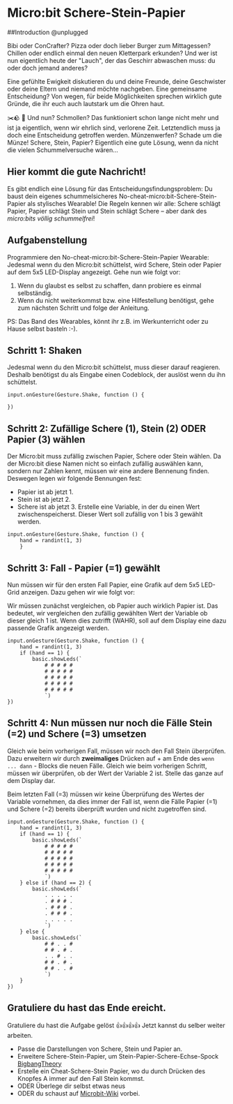 # Micro:bit Schere-Stein-Papier 

##Introduction @unplugged 

Bibi oder ConCrafter? Pizza oder doch lieber Burger zum Mittagessen? Chillen oder endlich einmal 
den neuen Kletterpark erkunden? Und wer ist nun eigentlich heute der "Lauch", der das Geschirr 
abwaschen muss: du oder doch jemand anderes? 

Eine gefühlte Ewigkeit diskutieren du und deine Freunde, 
deine Geschwister oder deine Eltern und niemand möchte nachgeben. Eine gemeinsame Entscheidung? 
Von wegen, für beide Möglichkeiten sprechen wirklich gute Gründe, die ihr euch auch lautstark
um die Ohren haut.

✂️🪨 📃 Und nun? Schmollen? Das funktioniert schon lange nicht mehr und ist ja eigentlich, wenn wir ehrlich
sind, verlorene Zeit. Letztendlich muss ja doch eine Entscheidung getroffen werden. Münzenwerfen? 
Schade um die Münze! Schere, Stein, Papier? Eigentlich eine gute Lösung, wenn da nicht die vielen 
Schummelversuche wären…

## Hier kommt die gute Nachricht! 
Es gibt endlich eine Lösung für das Entscheidungsfindungsproblem: 
Du baust dein eigenes schummelsicheres No-cheat-micro:bit-Schere-Stein-Papier als stylisches Wearable!
Die Regeln kennen wir alle: Schere schlägt Papier, Papier schlägt Stein und Stein schlägt Schere – 
aber dank des *micro:bits völlig schummelfrei*!

## Aufgabenstellung 
Programmiere den No-cheat-micro:bit-Schere-Stein-Papier Wearable: Jedesmal wenn du den Micro:bit schüttelst, 
wird Schere, Stein oder Papier auf dem 5x5 LED-Display angezeigt. Gehe nun wie folgt vor: 

1. Wenn du glaubst es selbst zu schaffen, dann probiere es einmal selbständig. 
2. Wenn du nicht weiterkommst bzw. eine Hilfestellung benötigst, gehe zum nächsten Schritt und folge der Anleitung. 

PS: Das Band des Wearables, könnt ihr z.B. im Werkunterricht oder zu Hause selbst basteln :-). 

## Schritt 1: Shaken 
Jedesmal wenn du den Micro:bit schüttelst, muss dieser darauf reagieren. Deshalb benötigst du als Eingabe
einen Codeblock, der auslöst wenn du ihn schüttelst. 

```ghost
input.onGesture(Gesture.Shake, function () {

})

```

## Schritt 2: Zufällige Schere (1), Stein (2) ODER Papier (3) wählen  

Der Micro:bit muss zufällig zwischen Papier, Schere oder Stein wählen. Da der Micro:bit diese Namen nicht so einfach
zufällig auswählen kann, sondern nur Zahlen kennt, müssen wir eine andere Bennenung finden. Deswegen legen wir
folgende Bennungen fest:
- Papier ist ab jetzt 1.
- Stein ist ab jetzt 2.
- Schere ist ab jetzt 3.
Erstelle eine Variable, in der du einen Wert zwischenspeicherst. Dieser Wert soll zufällig von 1 bis 3 gewählt werden. 

```ghost
input.onGesture(Gesture.Shake, function () {
    hand = randint(1, 3)
    }
```

## Schritt 3: Fall - Papier (=1) gewählt 
Nun müssen wir für den ersten Fall Papier, eine Grafik auf dem 5x5 LED-Grid anzeigen. Dazu gehen wir wie folgt vor:

Wir müssen zunächst vergleichen, ob Papier auch wirklich Papier ist. Das bedeutet, wir vergleichen den zufällig gewählten Wert
der Variable ob dieser gleich 1 ist. Wenn dies zutrifft (WAHR), soll auf dem Display eine dazu passende Grafik angezeigt werden. 

```ghost
input.onGesture(Gesture.Shake, function () {
    hand = randint(1, 3)
    if (hand == 1) {
        basic.showLeds(`
            # # # # #
            # # # # #
            # # # # #
            # # # # #
            # # # # #
            `)
})
```
## Schritt 4: Nun müssen nur noch die Fälle Stein (=2) und Schere (=3) umsetzen
Gleich wie beim vorherigen Fall, müssen wir noch den Fall Stein überprüfen. Dazu erweitern wir durch
**zweimaliges** Drücken auf + am Ende des `wenn ... dann` - Blocks die neuen Fälle. Gleich wie beim vorherigen Schritt, müssen
wir überprüfen, ob der Wert der Variable 2 ist. Stelle das ganze auf dem Display dar. 

Beim letzten Fall (=3) müssen wir keine Überprüfung des Wertes der Variable vornehmen, da dies immer der Fall ist, wenn
die Fälle Papier (=1) und Schere (=2) bereits überprüft wurden und nicht zugetroffen sind.

```ghost
input.onGesture(Gesture.Shake, function () {
    hand = randint(1, 3)
    if (hand == 1) {
        basic.showLeds(`
            # # # # #
            # # # # #
            # # # # #
            # # # # #
            # # # # #
            `)
    } else if (hand == 2) {
        basic.showLeds(`
            . . . . .
            . # # # .
            . # # # .
            . # # # .
            . . . . .
            `)
    } else {
        basic.showLeds(`
            # # . . #
            # # . # .
            . . # . .
            # # . # .
            # # . . #
            `)
    }
})
```
## Gratuliere du hast das Ende ereicht. 

Gratuliere du hast die Aufgabe gelöst 👍👍👍👍 Jetzt kannst du selber weiter arbeiten.
- Passe die Darstellungen von Schere, Stein und Papier an. 
- Erweitere Schere-Stein-Papier, um Stein-Papier-Schere-Echse-Spock 
[BigbangTheory](https://bigbangtheory.fandom.com/de/wiki/Stein,_Papier,_Schere,_Echse,_Spock)
- Erstelle ein Cheat-Schere-Stein Papier, wo du durch Drücken des Knopfes A immer auf den Fall Stein kommst. 
- ODER Überlege dir selbst etwas neus
- ODER du schaust auf [Microbit-Wiki](https://microbit.eeducation.at/wiki/Hauptseite) vorbei. 

<script src="https://makecode.com/gh-pages-embed.js"></script><script>makeCodeRender("{{ site.makecode.home_url }}", "{{ site.github.owner_name }}/{{ site.github.repository_name }}");</script>
